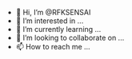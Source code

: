 - 👋 Hi, I’m @RFKSENSAI
- 👀 I’m interested in ...
- 🌱 I’m currently learning ...
- 💞️ I’m looking to collaborate on ...
- 📫 How to reach me ...

<!---
RFKSENSAI/RFKSENSAI is a ✨ special ✨ repository because its `README.md` (this file) appears on your GitHub profile.
You can click the Preview link to take a look at your changes.
--->
